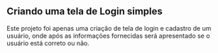 ## Criando uma tela de Login simples

Este projeto foi apenas uma criação de tela de login e cadastro de um usuário, onde após as informações fornecidas será apresentado se o usuário está correto ou não. 